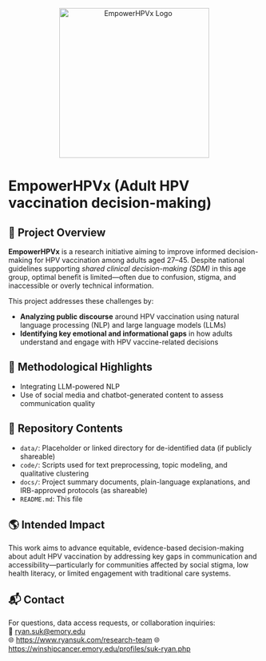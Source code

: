 <p align="center">
  <img src="https://github.com/user-attachments/assets/ff1db8f5-86d6-4b1e-9759-4dc5049fec71" width="300" alt="EmpowerHPVx Logo"/>
</p>

# EmpowerHPVx (Adult HPV vaccination decision-making)

## 📍 Project Overview

**EmpowerHPVx** is a research initiative aiming to improve informed decision-making for HPV vaccination among adults aged 27–45. Despite national guidelines supporting *shared clinical decision-making (SDM)* in this age group, optimal benefit is limited—often due to confusion, stigma, and inaccessible or overly technical information.

This project addresses these challenges by:
- **Analyzing public discourse** around HPV vaccination using natural language processing (NLP) and large language models (LLMs)
- **Identifying key emotional and informational gaps** in how adults understand and engage with HPV vaccine-related decisions

## 🧠 Methodological Highlights

- Integrating LLM-powered NLP
- Use of social media and chatbot-generated content to assess communication quality

## 📁 Repository Contents

- `data/`: Placeholder or linked directory for de-identified data (if publicly shareable)
- `code/`: Scripts used for text preprocessing, topic modeling, and qualitative clustering
- `docs/`: Project summary documents, plain-language explanations, and IRB-approved protocols (as shareable)
- `README.md`: This file

## 🌎 Intended Impact

This work aims to advance equitable, evidence-based decision-making about adult HPV vaccination by addressing key gaps in communication and accessibility—particularly for communities affected by social stigma, low health literacy, or limited engagement with traditional care systems.

## 📬 Contact

For questions, data access requests, or collaboration inquiries:  
📧 ryan.suk@emory.edu  
🌐 https://www.ryansuk.com/research-team
🌐 https://winshipcancer.emory.edu/profiles/suk-ryan.php


